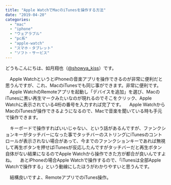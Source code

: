 ```yaml
---
title: "Apple WatchでMacのiTunesを操作する方法"
date: "2019-04-20"
categories: 
  - "mac"
  - "iphone"
  - "ウェアラブル"
  - "pc系"
  - "apple-watch"
  - "スマホ・タブレット"
  - "ソフト・サービス"
---
```


どうもこんにちは、如月翔也（[@showya\_kiss](http://twitter.com/showya_kiss)）です。

　Apple WatchというとiPhoneの音楽アプリを操作できるのが非常に便利だと思うんですが、これ、MacのiTunesでも同じ事ができます。非常に便利です。 　Apple WatchのRemoteアプリを起動し「デバイスを追加」を選び、MacのiTunesに黒い再生マークみたいなのが現れるのでそこをクリック、Apple Watchに表示されている4桁の番号を入力すれば完了です。 　Apple WatchからMacのiTunesが操作できるようになるので、Macで音楽を聞いている時も手元で操作できます。

　キーボードで操作すればいいじゃない、という話があるんですが、ファンクションキーがタッチバーになった事でタッチバーのストリングにiTunesのコントロールが表示されない場合があって、今までのファンクションキーであれば無視して再生ボタンを押せばiTunesが反応したんですがタッチバーだと再生ボタン自体がない結果になるのでApple Watchから操作できた方が都合が良いんですよね。 　あとiPhoneの場合Apple Watchで操作するので、「iTunesは全部Apple Watchで操作する」という動線にしたほうがわかりやすいと思うんです。

　結構良いですよ、RemoteアプリでのiTunes操作。
